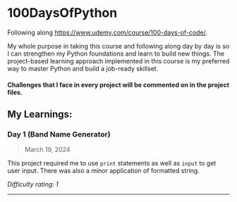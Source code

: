 # 100DaysOfPython

Following along https://www.udemy.com/course/100-days-of-code/.

My whole purpose in taking this course and following along day by day is so I can strengthen
my Python foundations and learn to build new things. 
The project-based learning approach implemented in this course is my preferred way to master Python and build a job-ready skillset.

#### Challenges that I face in every project will be commented on in the project files.

## My Learnings:

### Day 1 (Band Name Generator)
> March 19, 2024

This project required me to use `print` statements as well as `input` to get user input. There was also a minor application of formatted string.

*Difficulty rating: 1*
___
